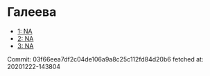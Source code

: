 # Галеева
- [1: NA](1.md)
- [2: NA](2.md)
- [3: NA](3.md)

Commit: 03f66eea7df2c04de106a9a8c25c112fd84d20b6
 fetched at: 20201222-143804
